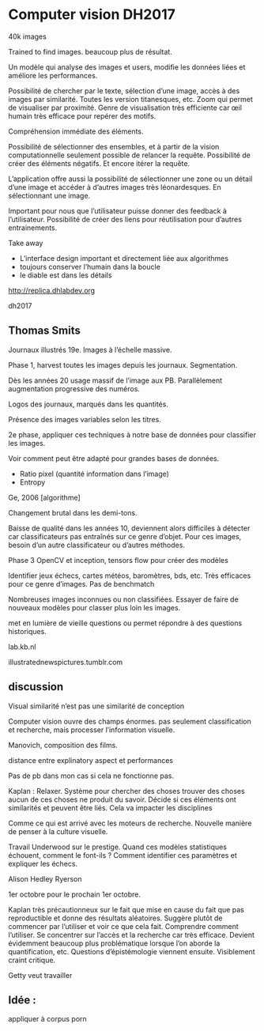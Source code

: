 # Computer vision DH2017

40k images

Trained to find images. beaucoup plus de résultat.

Un modèle qui analyse des images et users, modifie les données liées et améliore les performances.

Possibilité de chercher par le texte, sélection d’une image, accès à des images par similarité. Toutes les version titanesques, etc. Zoom qui permet de visualiser par proximité. Genre de visualisation très efficiente car œil humain très efficace pour repérer des motifs.

Compréhension immédiate des éléments.

Possibilité de sélectionner des ensembles, et à partir de la vision computationnelle seulement possible de relancer la requête. Possibilité de créer des éléments négatifs. Et encore itérer la requête.

L’application offre aussi la possibilité de sélectionner une zone ou un détail d’une image et accéder à d’autres images très léonardesques. En sélectionnant une image.

Important pour nous que l’utilisateur puisse donner des feedback à l’utilisateur. Possibilité de créer des liens pour réutilisation pour d’autres entrainements.

Take away

- L’interface design important et directement liée aux algorithmes
- toujours conserver l’humain dans la boucle
- le diable est dans les détails

http://replica.dhlabdev.org

dh2017

## Thomas Smits

Journaux illustrés 19e. Images à l’échelle massive.

Phase 1, harvest toutes les images depuis les journaux. Segmentation.

Dès les années 20 usage massif de l’image aux PB. Parallèlement augmentation progressive des numéros.

Logos des journaux, marqués dans les quantités.

Présence des images variables selon les titres.

2e phase, appliquer ces techniques à notre base de données pour classifier les images.

Voir comment peut être adapté pour grandes bases de données. 

- Ratio pixel (quantité information dans l’image)
- Entropy

Ge, 2006 [algorithme]

Changement brutal dans les demi-tons.

Baisse de qualité dans les années 10, deviennent alors difficiles à détecter car classificateurs pas entraînés sur ce genre d’objet. Pour ces images, besoin d’un autre classificateur ou d’autres méthodes.

Phase 3 OpenCV et inception, tensors flow pour créer des modèles

Identifier jeux échecs, cartes météos, baromètres, bds, etc. Très efficaces pour ce genre d’images. Pas de benchmatch

Nombreuses images inconnues ou non classifiées. Essayer de faire de nouveaux modèles pour classer plus loin les images.

met en lumière de vieille questions ou permet répondre à des questions historiques.

lab.kb.nl

illustratednewspictures.tumblr.com

## discussion

Visual similarité n’est pas une similarité de conception

Computer vision ouvre des champs énormes. pas seulement classification et recherche, mais processer l’information visuelle.

Manovich, composition des films.

distance entre explinatory aspect et performances

Pas de pb dans mon cas si cela ne fonctionne pas.

Kaplan : Relaxer. Système pour chercher des choses trouver des choses aucun de ces choses ne produit du savoir. Décide si ces éléments ont similarités et peuvent être liés. Cela va impacter les disciplines 

Comme ce qui est arrivé avec les moteurs de recherche. Nouvelle manière de penser à la culture visuelle.

Travail Underwood sur le prestige. Quand ces modèles statistiques échouent, comment le font-ils ? Comment identifier ces paramètres et expliquer les échecs. 

Alison Hedley Ryerson

1er octobre pour le prochain 1er octobre.

Kaplan très précautionneux sur le fait que mise en cause du fait que pas reproductible et donne des résultats aléatoires. Suggère plutôt de commencer par l’utiliser et voir ce que cela fait. Comprendre comment l’utiliser. Se concentrer sur l’accès et la recherche car très efficace. Devient évidemment beaucoup plus problématique lorsque l’on aborde la quantification, etc. Questions d’épistémologie viennent ensuite. Visiblement craint critique.

Getty veut travailler





## Idée :

appliquer à corpus porn